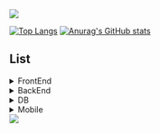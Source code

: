 <img src="https://capsule-render.vercel.app/api?type=waving&color=BDBDC8&height=200&section=header&fontSize=80&text=Hi👋%20I'm%20JIYOU!" />

[![Top Langs](https://github-readme-stats.vercel.app/api/top-langs/?username=jiyou228)](https://github.com/anuraghazra/github-readme-stats) [![Anurag's GitHub stats](https://github-readme-stats.vercel.app/api?username=jiyou228)](https://github.com/anuraghazra/github-readme-stats)


## List
<details>
  <summary>
    FrontEnd
  </summary>
  
  ![js](https://img.shields.io/badge/JavaScript-F7DF1E?style=for-the-badge&logo=JavaScript&logoColor=white)
  ![react](https://img.shields.io/badge/React-20232A?style=for-the-badge&logo=react&logoColor=61DAFB)
  ![react_na](https://img.shields.io/badge/React_Native-20232A?style=for-the-badge&logo=react&logoColor=61DAFB)
  ![html5](https://img.shields.io/badge/HTML5-E34F26?style=for-the-badge&logo=html5&logoColor=white)
  ![python](https://img.shields.io/badge/Python-3776AB?style=for-the-badge&logo=python&logoColor=white)
  ![css](https://img.shields.io/badge/CSS-239120?&style=for-the-badge&logo=css3&logoColor=white)
  ![nodejs](https://img.shields.io/badge/Node.js-43853D?style=for-the-badge&logo=node.js&logoColor=white)
  ![c](https://img.shields.io/badge/C-00599C?style=for-the-badge&logo=c&logoColor=white)
  ![bootstrap](https://img.shields.io/badge/Bootstrap-563D7C?style=for-the-badge&logo=bootstrap&logoColor=white)
  ![redux](https://img.shields.io/badge/Redux-593D88?style=for-the-badge&logo=redux&logoColor=white)
  ![router](https://img.shields.io/badge/React_Router-CA4245?style=for-the-badge&logo=react-router&logoColor=white)
  
</details>
<details>
  <summary>
    BackEnd
  </summary>
  
  ![java](https://img.shields.io/badge/Java-ED8B00?style=for-the-badge&logo=openjdk&logoColor=white)
  ![spring](https://img.shields.io/badge/Spring-6DB33F?style=for-the-badge&logo=spring&logoColor=white)
  ![flask](https://img.shields.io/badge/Flask-000000?style=for-the-badge&logo=flask&logoColor=white)
  
  
</details>
<details>
  <summary>
    DB
  </summary>
  
  ![mysql](https://img.shields.io/badge/MySQL-00000F?style=for-the-badge&logo=mysql&logoColor=white)
  ![redis](https://img.shields.io/badge/redis-%23DD0031.svg?&style=for-the-badge&logo=redis&logoColor=white)
  ![firebase](https://img.shields.io/badge/Firebase-039BE5?style=for-the-badge&logo=Firebase&logoColor=white)
  ![oracle](https://img.shields.io/badge/Oracle-F80000?style=for-the-badge&logo=Oracle&logoColor=white)
</details>
<details>
  <summary>
    Mobile
  </summary>
  
  ![swift](https://img.shields.io/badge/Swift-FA7343?style=for-the-badge&logo=swift&logoColor=white)
  ![kotiln](https://img.shields.io/badge/Kotlin-0095D5?&style=for-the-badge&logo=kotlin&logoColor=white)
</details>

<img src="https://capsule-render.vercel.app/api?type=waving&color=BDBDC8&height=150&section=footer" />
